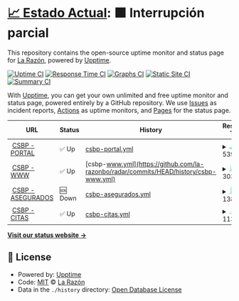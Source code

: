 # [📈 Estado Actual](https://radar.la-razon.com): <!--live status--> **🟧 Interrupción parcial**

This repository contains the open-source uptime monitor and status page for [La Razón](www.la-razon.com), powered by [Upptime](https://github.com/upptime/upptime).

[![Uptime CI](https://github.com/la-razonbo/radar/workflows/Uptime%20CI/badge.svg)](https://github.com/la-razonbo/radar/actions?query=workflow%3A%22Uptime+CI%22)
[![Response Time CI](https://github.com/la-razonbo/radar/workflows/Response%20Time%20CI/badge.svg)](https://github.com/la-razonbo/radar/actions?query=workflow%3A%22Response+Time+CI%22)
[![Graphs CI](https://github.com/la-razonbo/radar/workflows/Graphs%20CI/badge.svg)](https://github.com/la-razonbo/radar/actions?query=workflow%3A%22Graphs+CI%22)
[![Static Site CI](https://github.com/la-razonbo/radar/workflows/Static%20Site%20CI/badge.svg)](https://github.com/la-razonbo/radar/actions?query=workflow%3A%22Static+Site+CI%22)
[![Summary CI](https://github.com/la-razonbo/radar/workflows/Summary%20CI/badge.svg)](https://github.com/la-razonbo/radar/actions?query=workflow%3A%22Summary+CI%22)

With [Upptime](https://upptime.js.org), you can get your own unlimited and free uptime monitor and status page, powered entirely by a GitHub repository. We use [Issues](https://github.com/la-razonbo/radar/issues) as incident reports, [Actions](https://github.com/la-razonbo/radar/actions) as uptime monitors, and [Pages](https://radar.la-razon.com) for the status page.

<!--start: status pages-->
<!-- This summary is generated by Upptime (https://github.com/upptime/upptime) -->
<!-- Do not edit this manually, your changes will be overwritten -->
<!-- prettier-ignore -->
| URL | Status | History | Response Time | Uptime |
| --- | ------ | ------- | ------------- | ------ |
| <img alt="" src="https://icons.duckduckgo.com/ip3/portal.csbp.com.bo.ico" height="13"> [CSBP - PORTAL](https://portal.csbp.com.bo) | ✅ Up | [csbp-portal.yml](https://github.com/la-razonbo/radar/commits/HEAD/history/csbp-portal.yml) | <details><summary><img alt="Response time graph" src="./graphs/csbp-portal/response-time-week.png" height="20"> 5395ms</summary><br><a href="https://radar.la-razon.com/history/csbp-portal"><img alt="Response time 4488" src="https://img.shields.io/endpoint?url=https%3A%2F%2Fraw.githubusercontent.com%2Fla-razonbo%2Fradar%2FHEAD%2Fapi%2Fcsbp-portal%2Fresponse-time.json"></a><br><a href="https://radar.la-razon.com/history/csbp-portal"><img alt="24-hour response time 6650" src="https://img.shields.io/endpoint?url=https%3A%2F%2Fraw.githubusercontent.com%2Fla-razonbo%2Fradar%2FHEAD%2Fapi%2Fcsbp-portal%2Fresponse-time-day.json"></a><br><a href="https://radar.la-razon.com/history/csbp-portal"><img alt="7-day response time 5395" src="https://img.shields.io/endpoint?url=https%3A%2F%2Fraw.githubusercontent.com%2Fla-razonbo%2Fradar%2FHEAD%2Fapi%2Fcsbp-portal%2Fresponse-time-week.json"></a><br><a href="https://radar.la-razon.com/history/csbp-portal"><img alt="30-day response time 4488" src="https://img.shields.io/endpoint?url=https%3A%2F%2Fraw.githubusercontent.com%2Fla-razonbo%2Fradar%2FHEAD%2Fapi%2Fcsbp-portal%2Fresponse-time-month.json"></a><br><a href="https://radar.la-razon.com/history/csbp-portal"><img alt="1-year response time 4488" src="https://img.shields.io/endpoint?url=https%3A%2F%2Fraw.githubusercontent.com%2Fla-razonbo%2Fradar%2FHEAD%2Fapi%2Fcsbp-portal%2Fresponse-time-year.json"></a></details> | <details><summary><a href="https://radar.la-razon.com/history/csbp-portal">78.95%</a></summary><a href="https://radar.la-razon.com/history/csbp-portal"><img alt="All-time uptime 93.54%" src="https://img.shields.io/endpoint?url=https%3A%2F%2Fraw.githubusercontent.com%2Fla-razonbo%2Fradar%2FHEAD%2Fapi%2Fcsbp-portal%2Fuptime.json"></a><br><a href="https://radar.la-razon.com/history/csbp-portal"><img alt="24-hour uptime 52.15%" src="https://img.shields.io/endpoint?url=https%3A%2F%2Fraw.githubusercontent.com%2Fla-razonbo%2Fradar%2FHEAD%2Fapi%2Fcsbp-portal%2Fuptime-day.json"></a><br><a href="https://radar.la-razon.com/history/csbp-portal"><img alt="7-day uptime 78.95%" src="https://img.shields.io/endpoint?url=https%3A%2F%2Fraw.githubusercontent.com%2Fla-razonbo%2Fradar%2FHEAD%2Fapi%2Fcsbp-portal%2Fuptime-week.json"></a><br><a href="https://radar.la-razon.com/history/csbp-portal"><img alt="30-day uptime 93.54%" src="https://img.shields.io/endpoint?url=https%3A%2F%2Fraw.githubusercontent.com%2Fla-razonbo%2Fradar%2FHEAD%2Fapi%2Fcsbp-portal%2Fuptime-month.json"></a><br><a href="https://radar.la-razon.com/history/csbp-portal"><img alt="1-year uptime 93.54%" src="https://img.shields.io/endpoint?url=https%3A%2F%2Fraw.githubusercontent.com%2Fla-razonbo%2Fradar%2FHEAD%2Fapi%2Fcsbp-portal%2Fuptime-year.json"></a></details>
| <img alt="" src="https://asegurados.csbp.com.bo/assets/img/favicon/favicon.png" height="13"> [CSBP - WWW](https://www.csbp.com.bo) | ✅ Up | [csbp-www.yml](https://github.com/la-razonbo/radar/commits/HEAD/history/csbp-www.yml) | <details><summary><img alt="Response time graph" src="./graphs/csbp-www/response-time-week.png" height="20"> 3030ms</summary><br><a href="https://radar.la-razon.com/history/csbp-www"><img alt="Response time 2409" src="https://img.shields.io/endpoint?url=https%3A%2F%2Fraw.githubusercontent.com%2Fla-razonbo%2Fradar%2FHEAD%2Fapi%2Fcsbp-www%2Fresponse-time.json"></a><br><a href="https://radar.la-razon.com/history/csbp-www"><img alt="24-hour response time 4237" src="https://img.shields.io/endpoint?url=https%3A%2F%2Fraw.githubusercontent.com%2Fla-razonbo%2Fradar%2FHEAD%2Fapi%2Fcsbp-www%2Fresponse-time-day.json"></a><br><a href="https://radar.la-razon.com/history/csbp-www"><img alt="7-day response time 3030" src="https://img.shields.io/endpoint?url=https%3A%2F%2Fraw.githubusercontent.com%2Fla-razonbo%2Fradar%2FHEAD%2Fapi%2Fcsbp-www%2Fresponse-time-week.json"></a><br><a href="https://radar.la-razon.com/history/csbp-www"><img alt="30-day response time 2409" src="https://img.shields.io/endpoint?url=https%3A%2F%2Fraw.githubusercontent.com%2Fla-razonbo%2Fradar%2FHEAD%2Fapi%2Fcsbp-www%2Fresponse-time-month.json"></a><br><a href="https://radar.la-razon.com/history/csbp-www"><img alt="1-year response time 2409" src="https://img.shields.io/endpoint?url=https%3A%2F%2Fraw.githubusercontent.com%2Fla-razonbo%2Fradar%2FHEAD%2Fapi%2Fcsbp-www%2Fresponse-time-year.json"></a></details> | <details><summary><a href="https://radar.la-razon.com/history/csbp-www">86.58%</a></summary><a href="https://radar.la-razon.com/history/csbp-www"><img alt="All-time uptime 95.88%" src="https://img.shields.io/endpoint?url=https%3A%2F%2Fraw.githubusercontent.com%2Fla-razonbo%2Fradar%2FHEAD%2Fapi%2Fcsbp-www%2Fuptime.json"></a><br><a href="https://radar.la-razon.com/history/csbp-www"><img alt="24-hour uptime 66.06%" src="https://img.shields.io/endpoint?url=https%3A%2F%2Fraw.githubusercontent.com%2Fla-razonbo%2Fradar%2FHEAD%2Fapi%2Fcsbp-www%2Fuptime-day.json"></a><br><a href="https://radar.la-razon.com/history/csbp-www"><img alt="7-day uptime 86.58%" src="https://img.shields.io/endpoint?url=https%3A%2F%2Fraw.githubusercontent.com%2Fla-razonbo%2Fradar%2FHEAD%2Fapi%2Fcsbp-www%2Fuptime-week.json"></a><br><a href="https://radar.la-razon.com/history/csbp-www"><img alt="30-day uptime 95.88%" src="https://img.shields.io/endpoint?url=https%3A%2F%2Fraw.githubusercontent.com%2Fla-razonbo%2Fradar%2FHEAD%2Fapi%2Fcsbp-www%2Fuptime-month.json"></a><br><a href="https://radar.la-razon.com/history/csbp-www"><img alt="1-year uptime 95.88%" src="https://img.shields.io/endpoint?url=https%3A%2F%2Fraw.githubusercontent.com%2Fla-razonbo%2Fradar%2FHEAD%2Fapi%2Fcsbp-www%2Fuptime-year.json"></a></details>
| <img alt="" src="https://icons.duckduckgo.com/ip3/asegurados.csbp.com.bo.ico" height="13"> [CSBP - ASEGURADOS](https://asegurados.csbp.com.bo) | 🆘 Down | [csbp-asegurados.yml](https://github.com/la-razonbo/radar/commits/HEAD/history/csbp-asegurados.yml) | <details><summary><img alt="Response time graph" src="./graphs/csbp-asegurados/response-time-week.png" height="20"> 1385ms</summary><br><a href="https://radar.la-razon.com/history/csbp-asegurados"><img alt="Response time 1137" src="https://img.shields.io/endpoint?url=https%3A%2F%2Fraw.githubusercontent.com%2Fla-razonbo%2Fradar%2FHEAD%2Fapi%2Fcsbp-asegurados%2Fresponse-time.json"></a><br><a href="https://radar.la-razon.com/history/csbp-asegurados"><img alt="24-hour response time 1677" src="https://img.shields.io/endpoint?url=https%3A%2F%2Fraw.githubusercontent.com%2Fla-razonbo%2Fradar%2FHEAD%2Fapi%2Fcsbp-asegurados%2Fresponse-time-day.json"></a><br><a href="https://radar.la-razon.com/history/csbp-asegurados"><img alt="7-day response time 1385" src="https://img.shields.io/endpoint?url=https%3A%2F%2Fraw.githubusercontent.com%2Fla-razonbo%2Fradar%2FHEAD%2Fapi%2Fcsbp-asegurados%2Fresponse-time-week.json"></a><br><a href="https://radar.la-razon.com/history/csbp-asegurados"><img alt="30-day response time 1137" src="https://img.shields.io/endpoint?url=https%3A%2F%2Fraw.githubusercontent.com%2Fla-razonbo%2Fradar%2FHEAD%2Fapi%2Fcsbp-asegurados%2Fresponse-time-month.json"></a><br><a href="https://radar.la-razon.com/history/csbp-asegurados"><img alt="1-year response time 1137" src="https://img.shields.io/endpoint?url=https%3A%2F%2Fraw.githubusercontent.com%2Fla-razonbo%2Fradar%2FHEAD%2Fapi%2Fcsbp-asegurados%2Fresponse-time-year.json"></a></details> | <details><summary><a href="https://radar.la-razon.com/history/csbp-asegurados">88.00%</a></summary><a href="https://radar.la-razon.com/history/csbp-asegurados"><img alt="All-time uptime 96.32%" src="https://img.shields.io/endpoint?url=https%3A%2F%2Fraw.githubusercontent.com%2Fla-razonbo%2Fradar%2FHEAD%2Fapi%2Fcsbp-asegurados%2Fuptime.json"></a><br><a href="https://radar.la-razon.com/history/csbp-asegurados"><img alt="24-hour uptime 72.35%" src="https://img.shields.io/endpoint?url=https%3A%2F%2Fraw.githubusercontent.com%2Fla-razonbo%2Fradar%2FHEAD%2Fapi%2Fcsbp-asegurados%2Fuptime-day.json"></a><br><a href="https://radar.la-razon.com/history/csbp-asegurados"><img alt="7-day uptime 88.00%" src="https://img.shields.io/endpoint?url=https%3A%2F%2Fraw.githubusercontent.com%2Fla-razonbo%2Fradar%2FHEAD%2Fapi%2Fcsbp-asegurados%2Fuptime-week.json"></a><br><a href="https://radar.la-razon.com/history/csbp-asegurados"><img alt="30-day uptime 96.32%" src="https://img.shields.io/endpoint?url=https%3A%2F%2Fraw.githubusercontent.com%2Fla-razonbo%2Fradar%2FHEAD%2Fapi%2Fcsbp-asegurados%2Fuptime-month.json"></a><br><a href="https://radar.la-razon.com/history/csbp-asegurados"><img alt="1-year uptime 96.32%" src="https://img.shields.io/endpoint?url=https%3A%2F%2Fraw.githubusercontent.com%2Fla-razonbo%2Fradar%2FHEAD%2Fapi%2Fcsbp-asegurados%2Fuptime-year.json"></a></details>
| <img alt="" src="https://icons.duckduckgo.com/ip3/citas.csbp.com.bo.ico" height="13"> [CSBP - CITAS](https://citas.csbp.com.bo) | ✅ Up | [csbp-citas.yml](https://github.com/la-razonbo/radar/commits/HEAD/history/csbp-citas.yml) | <details><summary><img alt="Response time graph" src="./graphs/csbp-citas/response-time-week.png" height="20"> 1135ms</summary><br><a href="https://radar.la-razon.com/history/csbp-citas"><img alt="Response time 970" src="https://img.shields.io/endpoint?url=https%3A%2F%2Fraw.githubusercontent.com%2Fla-razonbo%2Fradar%2FHEAD%2Fapi%2Fcsbp-citas%2Fresponse-time.json"></a><br><a href="https://radar.la-razon.com/history/csbp-citas"><img alt="24-hour response time 1278" src="https://img.shields.io/endpoint?url=https%3A%2F%2Fraw.githubusercontent.com%2Fla-razonbo%2Fradar%2FHEAD%2Fapi%2Fcsbp-citas%2Fresponse-time-day.json"></a><br><a href="https://radar.la-razon.com/history/csbp-citas"><img alt="7-day response time 1135" src="https://img.shields.io/endpoint?url=https%3A%2F%2Fraw.githubusercontent.com%2Fla-razonbo%2Fradar%2FHEAD%2Fapi%2Fcsbp-citas%2Fresponse-time-week.json"></a><br><a href="https://radar.la-razon.com/history/csbp-citas"><img alt="30-day response time 970" src="https://img.shields.io/endpoint?url=https%3A%2F%2Fraw.githubusercontent.com%2Fla-razonbo%2Fradar%2FHEAD%2Fapi%2Fcsbp-citas%2Fresponse-time-month.json"></a><br><a href="https://radar.la-razon.com/history/csbp-citas"><img alt="1-year response time 970" src="https://img.shields.io/endpoint?url=https%3A%2F%2Fraw.githubusercontent.com%2Fla-razonbo%2Fradar%2FHEAD%2Fapi%2Fcsbp-citas%2Fresponse-time-year.json"></a></details> | <details><summary><a href="https://radar.la-razon.com/history/csbp-citas">83.93%</a></summary><a href="https://radar.la-razon.com/history/csbp-citas"><img alt="All-time uptime 95.07%" src="https://img.shields.io/endpoint?url=https%3A%2F%2Fraw.githubusercontent.com%2Fla-razonbo%2Fradar%2FHEAD%2Fapi%2Fcsbp-citas%2Fuptime.json"></a><br><a href="https://radar.la-razon.com/history/csbp-citas"><img alt="24-hour uptime 76.59%" src="https://img.shields.io/endpoint?url=https%3A%2F%2Fraw.githubusercontent.com%2Fla-razonbo%2Fradar%2FHEAD%2Fapi%2Fcsbp-citas%2Fuptime-day.json"></a><br><a href="https://radar.la-razon.com/history/csbp-citas"><img alt="7-day uptime 83.93%" src="https://img.shields.io/endpoint?url=https%3A%2F%2Fraw.githubusercontent.com%2Fla-razonbo%2Fradar%2FHEAD%2Fapi%2Fcsbp-citas%2Fuptime-week.json"></a><br><a href="https://radar.la-razon.com/history/csbp-citas"><img alt="30-day uptime 95.07%" src="https://img.shields.io/endpoint?url=https%3A%2F%2Fraw.githubusercontent.com%2Fla-razonbo%2Fradar%2FHEAD%2Fapi%2Fcsbp-citas%2Fuptime-month.json"></a><br><a href="https://radar.la-razon.com/history/csbp-citas"><img alt="1-year uptime 95.07%" src="https://img.shields.io/endpoint?url=https%3A%2F%2Fraw.githubusercontent.com%2Fla-razonbo%2Fradar%2FHEAD%2Fapi%2Fcsbp-citas%2Fuptime-year.json"></a></details>

<!--end: status pages-->

[**Visit our status website →**](https://radar.la-razon.com)

## 📄 License

- Powered by: [Upptime](https://github.com/upptime/upptime)
- Code: [MIT](./LICENSE) © [La Razón](www.la-razon.com)
- Data in the `./history` directory: [Open Database License](https://opendatacommons.org/licenses/odbl/1-0/)
